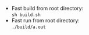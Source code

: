 * Fast build from root directory:  
`sh build.sh`
* Fast run from root directory:  
`./build/a.out`
